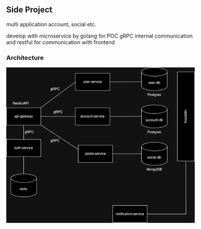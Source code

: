 ## Side Project 

multi application account, social etc. 

develop with microservice by golang for POC gRPC internal communication 
and restful for communication with frontend

### Architecture
![Multi-app Architecture](multi-app-architech.drawio.png)


